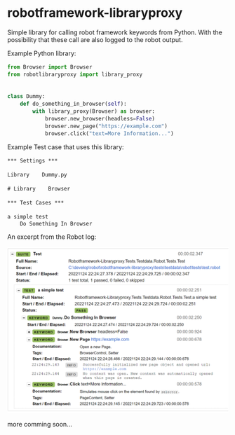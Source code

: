# robotframework-libraryproxy

Simple library for calling robot framework keywords from Python. With the possibility that these call are also logged to the robot output.

Example Python library:

```python
from Browser import Browser
from robotlibraryproxy import library_proxy


class Dummy:
    def do_something_in_browser(self):
        with library_proxy(Browser) as browser:
            browser.new_browser(headless=False)
            browser.new_page("https://example.com")
            browser.click("text=More Information...")
```

Example Test case that uses this library:

```robotframework
*** Settings ***

Library    Dummy.py

# Library    Browser

*** Test Cases ***

a simple test
    Do Something In Browser

```

An excerpt from the Robot log:


![Example from robot log](doc/example_screenshot.png)

more comming soon...
